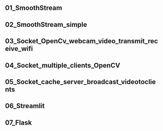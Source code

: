 ##	01_SmoothStream
##	02_SmoothStream_simple
##	03_Socket_OpenCv_webcam_video_transmit_receive_wifi
##	04_Socket_multiple_clients_OpenCV
##	05_Socket_cache_server_broadcast_videotoclients
##	06_Streamlit
##	07_Flask
